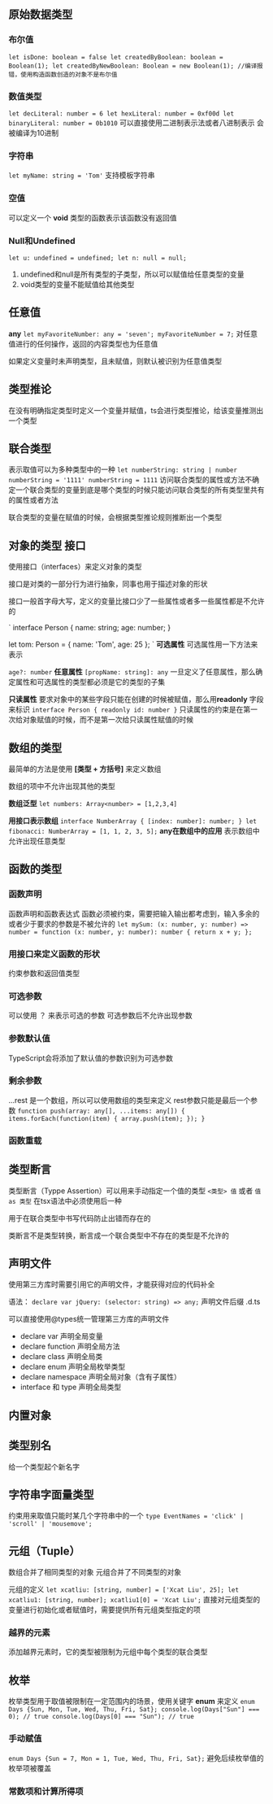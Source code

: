 ## 原始数据类型
### 布尔值
`
let isDone: boolean = false
let createdByBoolean: boolean = Boolean(1);
let createdByNewBoolean: Boolean = new Boolean(1); //编译报错，使用构造函数创造的对象不是布尔值
`
### 数值类型
`
let decLiteral: number = 6
let hexLiteral: number = 0xf00d
let binaryLiteral: number = 0b1010
`
可以直接使用二进制表示法或者八进制表示
会被编译为10进制

### 字符串
`
let myName: string = 'Tom'
`
支持模板字符串

### 空值
可以定义一个 **void** 类型的函数表示该函数没有返回值

### Null和Undefined
`
let u: undefined = undefined;
let n: null = null;
`
1. undefined和null是所有类型的子类型，所以可以赋值给任意类型的变量
2. void类型的变量不能赋值给其他类型

## 任意值
**any**
`
let myFavoriteNumber: any = 'seven';
myFavoriteNumber = 7;
`
对任意值进行的任何操作，返回的内容类型也为任意值

如果定义变量时未声明类型，且未赋值，则默认被识别为任意值类型

## 类型推论
在没有明确指定类型时定义一个变量并赋值，ts会进行类型推论，给该变量推测出一个类型

## 联合类型
表示取值可以为多种类型中的一种
`
let numberString: string | number
numberString = '1111'
numberString = 1111
`
访问联合类型的属性或方法不确定一个联合类型的变量到底是哪个类型的时候只能访问联合类型的所有类型里共有的属性或者方法

联合类型的变量在赋值的时候，会根据类型推论规则推断出一个类型

## 对象的类型 接口

使用接口（interfaces）来定义对象的类型

接口是对类的一部分行为进行抽象，同事也用于描述对象的形状

接口一般首字母大写，定义的变量比接口少了一些属性或者多一些属性都是不允许的

`
interface Person {
    name: string;
    age: number;
}

let tom: Person = {
    name: 'Tom',
    age: 25
};
`
**可选属性**
可选属性用一下方法来表示

`
age?: number
`
**任意属性**
`
[propName: string]: any
`
一旦定义了任意属性，那么确定属性和可选属性的类型都必须是它的类型的子集

**只读属性**
要求对象中的某些字段只能在创建的时候被赋值，那么用**readonly** 字段来标识
`
interface Person {
    readonly id: number
}
`
只读属性的约束是在第一次给对象赋值的时候，而不是第一次给只读属性赋值的时候

## 数组的类型

最简单的方法是使用 **[类型 + 方括号]** 来定义数组

数组的项中不允许出现其他的类型

**数组泛型**
`
let numbers: Array<number> = [1,2,3,4]
`

**用接口表示数组**
`
interface NumberArray {
    [index: number]: number;
}
let fibonacci: NumberArray = [1, 1, 2, 3, 5];
`
**any在数组中的应用**
表示数组中允许出现任意类型

## 函数的类型
### 函数声明
函数声明和函数表达式
函数必须被约束，需要把输入输出都考虑到，输入多余的或者少于要求的参数是不被允许的
`
let mySum: (x: number, y: number) => number = function (x: number, y: number): number {
    return x + y;
};
`

### 用接口来定义函数的形状
约束参数和返回值类型

### 可选参数
可以使用 ？ 来表示可选的参数
可选参数后不允许出现参数

### 参数默认值
TypeScript会将添加了默认值的参数识别为可选参数

### 剩余参数

...rest 是一个数组，所以可以使用数组的类型来定义
rest参数只能是最后一个参数
`
function push(array: any[], ...items: any[]) {
    items.forEach(function(item) {
        array.push(item);
    });
}
`
### 函数重载

## 类型断言
类型断言（Typpe Assertion）可以用来手动指定一个值的类型
`
<类型> 值
`
或者
`
值 as 类型
`
在tsx语法中必须使用后一种

用于在联合类型中书写代码防止出错而存在的

类断言不是类型转换，断言成一个联合类型中不存在的类型是不允许的

## 声明文件
使用第三方库时需要引用它的声明文件，才能获得对应的代码补全

语法：
`
declare var jQuery: (selector: string) => any;
`
声明文件后缀 .d.ts

可以直接使用@types统一管理第三方库的声明文件

- declare var 声明全局变量
- declare function 声明全局方法
- declare class 声明全局类
- declare enum 声明全局枚举类型
- declare namespace 声明全局对象（含有子属性）
- interface 和 type 声明全局类型

## 内置对象

## 类型别名
给一个类型起个新名字

## 字符串字面量类型
约束用来取值只能时某几个字符串中的一个
`
type EventNames = 'click' | 'scroll' | 'mousemove';
`
## 元组（Tuple）
数组合并了相同类型的对象
元组合并了不同类型的对象

元组的定义
`
let xcatliu: [string, number] = ['Xcat Liu', 25];
let xcatliu1: [string, number];
xcatliu1[0] = 'Xcat Liu';
`
直接对元组类型的变量进行初始化或者赋值时，需要提供所有元组类型指定的项

### 越界的元素
添加越界元素时，它的类型被限制为元组中每个类型的联合类型

## 枚举
枚举类型用于取值被限制在一定范围内的场景，使用关键字 **enum** 来定义
`
enum Days {Sun, Mon, Tue, Wed, Thu, Fri, Sat};
console.log(Days["Sun"] === 0); // true
console.log(Days[0] === "Sun"); // true
`
### 手动赋值
`
enum Days {Sun = 7, Mon = 1, Tue, Wed, Thu, Fri, Sat};
`
避免后续枚举值的枚举项被覆盖

### 常数项和计算所得项










